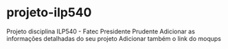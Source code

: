 # projeto-ilp540
Projeto disciplina ILP540 - Fatec Presidente Prudente
Adicionar as informações detalhadas do seu projeto
Adicionar também o link do moqups
